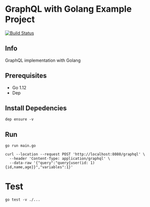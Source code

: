 # GraphQL with Golang Example Project

[![Build Status](https://github.com/rendyfebry/go-graphql-example/workflows/main-action/badge.svg)](https://github.com/rendyfebry/go-graphql-example/actions)

## Info

GraphQL implementation with Golang

## Prerequisites

- Go 1.12
- Dep

## Install Depedencies

```
dep ensure -v
```

## Run

```
go run main.go
```

```
curl --location --request POST 'http://localhost:8080/graphql' \
  --header 'Content-Type: application/graphql' \
  --data-raw '{"query":"query{user(id: 1){id,name,age}}","variables":1}'
```

# Test

```
go test -v ./...
```
